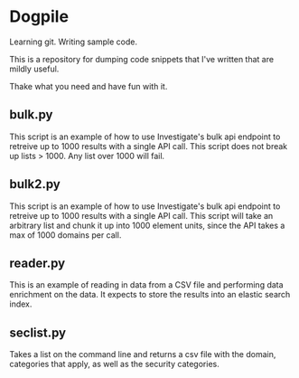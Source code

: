 # Dogpile

Learning git. Writing sample code.

This is a repository for dumping code snippets that I've written that are mildly useful.

Thake what you need and have fun with it.

## bulk.py

This script is an example of how to use Investigate's bulk api endpoint to retreive up to 1000 results with a single API call. This script does not break up lists > 1000. Any list over 1000 will fail.

## bulk2.py

This script is an example of how to use Investigate's bulk api endpoint to retreive up to 1000 results with a single API call. This script will take an arbitrary list and chunk it up into 1000 element units, since the API takes a max of 1000 domains per call.

## reader.py

This is an example of reading in data from a CSV file and performing data enrichment on the data. It expects to store the results into an elastic search index.

## seclist.py

Takes a list on the command line and returns a csv file with the domain, categories that apply, as well as the security categories.